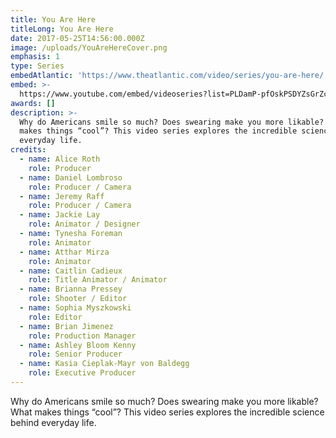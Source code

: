 ```yaml
---
title: You Are Here
titleLong: You Are Here
date: 2017-05-25T14:56:00.000Z
image: /uploads/YouAreHereCover.png
emphasis: 1
type: Series
embedAtlantic: 'https://www.theatlantic.com/video/series/you-are-here/'
embed: >-
  https://www.youtube.com/embed/videoseries?list=PLDamP-pfOskPSDYZsGrZcLKKss0jRnyH-
awards: []
description: >-
  Why do Americans smile so much? Does swearing make you more likable? What
  makes things “cool”? This video series explores the incredible science behind
  everyday life.
credits:
  - name: Alice Roth
    role: Producer
  - name: Daniel Lombroso
    role: Producer / Camera
  - name: Jeremy Raff
    role: Producer / Camera
  - name: Jackie Lay
    role: Animator / Designer
  - name: Tynesha Foreman
    role: Animator
  - name: Atthar Mirza
    role: Animator
  - name: Caitlin Cadieux
    role: Title Animator / Animator
  - name: Brianna Pressey
    role: Shooter / Editor
  - name: Sophia Myszkowski
    role: Editor
  - name: Brian Jimenez
    role: Production Manager
  - name: Ashley Bloom Kenny
    role: Senior Producer
  - name: Kasia Cieplak-Mayr von Baldegg
    role: Executive Producer
---
```

Why do Americans smile so much? Does swearing make you more likable? What makes things “cool”? This video series explores the incredible science behind everyday life.
